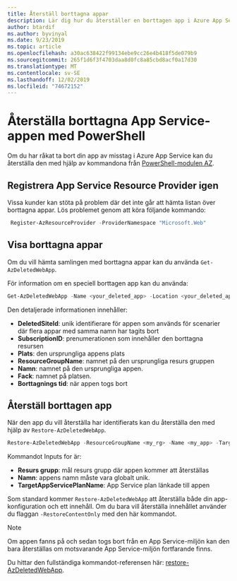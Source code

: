 ```yaml
---
title: Återställ borttagna appar
description: Lär dig hur du återställer en borttagen app i Azure App Service. Undvik att ta bort en app som har tagits bort av misstag.
author: btardif
ms.author: byvinyal
ms.date: 9/23/2019
ms.topic: article
ms.openlocfilehash: a30ac638422f99134ebe9cc26e4b418f5de079b9
ms.sourcegitcommit: 265f1d6f3f4703daa8d0fc8a85cbd8acf0a17d30
ms.translationtype: MT
ms.contentlocale: sv-SE
ms.lasthandoff: 12/02/2019
ms.locfileid: "74672152"
---
```

# <a name="restore-deleted-app-service-app-using-powershell"></a>Återställa borttagna App Service-appen med PowerShell

Om du har råkat ta bort din app av misstag i Azure App Service kan du återställa den med hjälp av kommandona från [PowerShell-modulen AZ](https://docs.microsoft.com/powershell/azure/?view=azps-2.6.0&viewFallbackFrom=azps-2.2.0).

## <a name="re-register-app-service-resource-provider"></a>Registrera App Service Resource Provider igen
Vissa kunder kan stöta på problem där det inte går att hämta listan över borttagna appar. Lös problemet genom att köra följande kommando:

```powershell
 Register-AzResourceProvider -ProviderNamespace "Microsoft.Web"
```

## <a name="list-deleted-apps"></a>Visa borttagna appar

Om du vill hämta samlingen med borttagna appar kan du använda `Get-AzDeletedWebApp`.

För information om en speciell borttagen app kan du använda:

```powershell
Get-AzDeletedWebApp -Name <your_deleted_app> -Location <your_deleted_app_location> 
```

Den detaljerade informationen innehåller:

- **DeletedSiteId**: unik identifierare för appen som används för scenarier där flera appar med samma namn har tagits bort
- **SubscriptionID**: prenumerationen som innehåller den borttagna resursen
- **Plats**: den ursprungliga appens plats
- **ResourceGroupName**: namnet på den ursprungliga resurs gruppen
- **Namn**: namnet på den ursprungliga appen.
- **Fack**: namnet på platsen.
- **Borttagnings tid**: när appen togs bort  

## <a name="restore-deleted-app"></a>Återställ borttagen app

När den app du vill återställa har identifierats kan du återställa den med hjälp av `Restore-AzDeletedWebApp`.

```powershell
Restore-AzDeletedWebApp -ResourceGroupName <my_rg> -Name <my_app> -TargetAppServicePlanName <my_asp>
```

Kommandot Inputs for är:

- **Resurs grupp**: mål resurs grupp där appen kommer att återställas
- **Namn**: appens namn måste vara globalt unik.
- **TargetAppServicePlanName**: App Service plan länkade till appen

Som standard kommer `Restore-AzDeletedWebApp` att återställa både din app-konfiguration och ett innehåll. Om du bara vill återställa innehållet använder du flaggan `-RestoreContentOnly` med den här kommandot.

> [!NOTE]
> Om appen fanns på och sedan togs bort från en App Service-miljön kan den bara återställas om motsvarande App Service-miljön fortfarande finns.
>

Du hittar den fullständiga kommandot-referensen här: [restore-AzDeletedWebApp](https://docs.microsoft.com/powershell/module/az.websites/restore-azdeletedwebapp).

